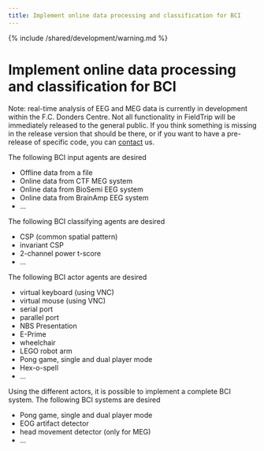 ```yaml
---
title: Implement online data processing and classification for BCI
---
```


{% include /shared/development/warning.md %}

# Implement online data processing and classification for BCI

Note: real-time analysis of EEG and MEG data is currently in development within the F.C. Donders Centre. Not all functionality in FieldTrip will be immediately released to the general public. If you think something is missing in the release version that should be there, or if you want to have a pre-release of specific code, you can [contact](/support) us.

The following BCI input agents are desired

- Offline data from a file
- Online data from CTF MEG system
- Online data from BioSemi EEG system
- Online data from BrainAmp EEG system
- ...

The following BCI classifying agents are desired

- CSP (common spatial pattern)
- invariant CSP
- 2-channel power t-score
- ...

The following BCI actor agents are desired

- virtual keyboard (using VNC)
- virtual mouse (using VNC)
- serial port
- parallel port
- NBS Presentation
- E-Prime
- wheelchair
- LEGO robot arm
- Pong game, single and dual player mode
- Hex-o-spell
- ...

Using the different actors, it is possible to implement a complete BCI system. The following BCI systems are desired

- Pong game, single and dual player mode
- EOG artifact detector
- head movement detector (only for MEG)
- ...
